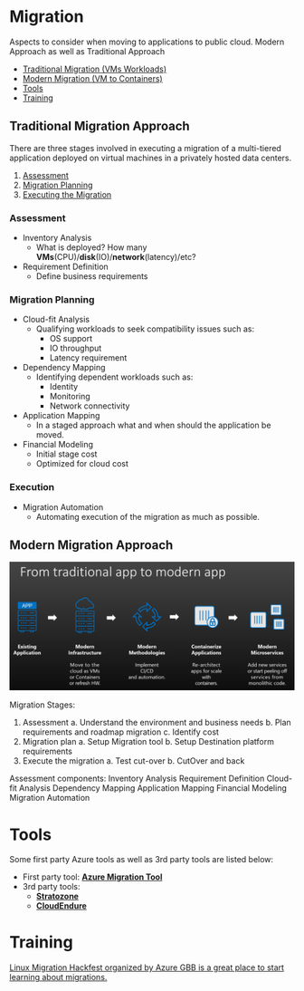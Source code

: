 # Migration
Aspects to consider when moving to applications to public cloud.
Modern Approach as well as Traditional Approach
* [Traditional Migration (VMs Workloads)](#traditional-migration-approach)
* [Modern Migration (VM to Containers)](#modern-migration-approach)
* [Tools](#tools)
* [Training](#training)

## Traditional Migration Approach
There are three stages involved in executing a migration of a multi-tiered application deployed on virtual machines in a privately hosted data centers.
1. [Assessment](#assessment)
2. [Migration Planning](#migration-planning)
3. [Executing the Migration](#execution)

### Assessment
*   Inventory Analysis
    *   What is deployed? How many **VMs**(CPU)/**disk**(IO)/**network**(latency)/etc?
*   Requirement Definition
    *   Define business requirements 


### Migration Planning
*   Cloud-fit Analysis
    *   Qualifying workloads to seek compatibility issues such as:
        *   OS support
        *   IO throughput
        *   Latency requirement
*   Dependency Mapping
    *   Identifying dependent workloads such as:
        *   Identity
        *   Monitoring
        *   Network connectivity
*   Application Mapping
    *   In a staged approach what and when should the application be moved.
*   Financial Modeling
    *   Initial stage cost
    *   Optimized for cloud cost

### Execution
*   Migration Automation
    *   Automating execution of the migration as much as possible.
   

## Modern Migration Approach
![Migration Stages](./src/stages.jpg)

Migration Stages:
1. Assessment
    a. Understand the environment and business needs
    b. Plan requirements and roadmap migration
    c. Identify cost
2. Migration plan 
    a. Setup Migration tool
    b. Setup Destination platform requirements
3. Execute the migration
    a. Test cut-over
    b. CutOver and back


Assessment components:
Inventory Analysis
Requirement Definition
Cloud-fit Analysis
Dependency Mapping
Application Mapping
Financial Modeling
Migration Automation

# Tools
Some first party Azure tools as well as 3rd party tools are listed below:
* First party tool: [**Azure Migration Tool**](https://azure.microsoft.com/en-us/migrate/virtual-machines-migration/)
* 3rd party tools: 
    * [**Stratozone**](http://www.stratozone.com/migrate.aspx)
    * [**CloudEndure**](https://www.cloudendure.com/live-migration/)

# Training 
[Linux Migration Hackfest organized by Azure GBB is a great place to start learning about migrations.](https://github.com/stuartatmicrosoft/Azure-Linux-Migration-Workshop)